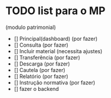 # TODO list para o MP
(modulo patrimonial)
- [] Principal(dashboard) (por fazer)
- [] Consulta (por fazer)
- [] Incluir material (necessita ajustes)
- [] Transferência (por fazer)
- [] Descarga (por fazer)
- [] Cautela (por fazer)
- [] Relatório (por fazer)
- [] Instrução normativa (por fazer)
- [] fazer o backend